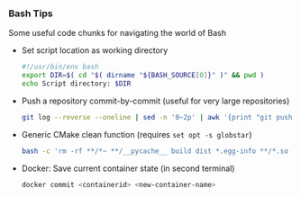 ### Bash Tips

Some useful code chunks for navigating the world of Bash

- Set script location as working directory
    ```bash
    #!/usr/bin/env bash
    export DIR=$( cd "$( dirname "${BASH_SOURCE[0]}" )" && pwd )
    echo Script directory: $DIR
    ```

-  Push a repository commit-by-commit (useful for very large repositories)

    ```bash
    git log --reverse --oneline | sed -n '0~2p' | awk '{print "git push gitlab "$1":refs/heads/master"}' | while read i; do eval $i; done  
    ```

- Generic CMake clean function (requires `set opt -s globstar`)
    ```bash
    bash -c 'rm -rf **/*~ **/__pycache__ build dist *.egg-info **/*.so **/*.pyc'
    ```

- Docker: Save current container state (in second terminal)  
    ```bash 
    docker commit <containerid> <new-container-name> 
    ```
